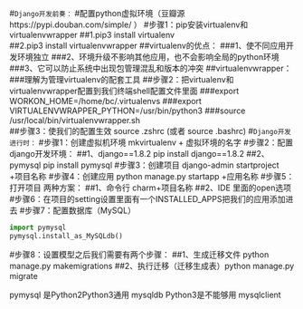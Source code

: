#``Django开发前奏：``
#配置python虚拟环境（豆瓣源https://pypi.douban.com/simple/ ）
#步骤1：pip安装virtualenv和virtualenvwrapper
##1.pip3 install virtualenv   
##2.pip3 install virtualenvwrapper
##virtualenv的优点：
###1、使不同应用开发环境独立
###2、环境升级不影响其他应用，也不会影响全局的python环境
###3、它可以防止系统中出现包管理混乱和版本的冲突
##virtualenvwrapper：
###理解为管理virtualenv的配套工具
##步骤2：把virtualenv和virtualenvwrapper配置到我们终端shell配置文件里面
###export WORKON_HOME=/home/bc/.virtualenvs
###export VIRTUALENVWRAPPER_PYTHON=/usr/bin/python3
###source /usr/local/bin/virtualenvwrapper.sh   
##步骤3：使我们的配置生效 source .zshrc   (或者 source .bashrc)
#``Django开发进行时：``
#步骤1：创建虚拟机环境 mkvirtualenv + 虚拟环境的名字
#步骤2：配置django开发环境：
##1、django==1.8.2  pip install django==1.8.2
##2、pymysql  pip install pymysql
#步骤3：创建项目 django-admin startproject +项目名称
#步骤4：创建应用 python manage.py startapp +应用名称
#步骤5：打开项目 两种方案：
##1、命令行 charm+项目名称
##2、IDE 里面的open选项
#步骤6：在项目的setting设置里面有一个INSTALLED_APPS把我们的应用添加进去
#步骤7：配置数据库（MySQL）
```python
import pymysql
pymysql.install_as_MySQLdb()
```
#步骤8：设置模型之后我们需要有两个步骤：
##1、生成迁移文件 python manage.py makemigrations
##2、执行迁移（迁移生成表）python manage.py migrate

pymysql 是Python2Python3通用
mysqldb Python3是不能够用
mysqlclient
